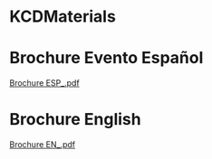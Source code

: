 # KCDMaterials
# Brochure Evento Español
[Brochure ESP_.pdf](https://github.com/fhcn-io/KCDMaterials/files/10854777/Brochure.ESP_.pdf)


# Brochure English

[Brochure EN_.pdf](https://github.com/fhcn-io/KCDMaterials/files/10854778/Brochure.EN_.pdf)
